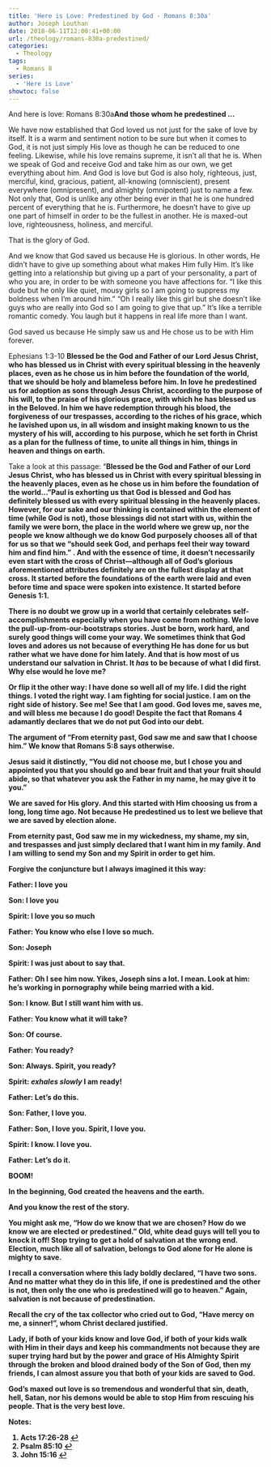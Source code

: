 ```yaml
---
title: 'Here is Love: Predestined by God - Romans 8:30a'
author: Joseph Louthan
date: 2018-06-11T12:00:41+00:00
url: /theology/romans-830a-predestined/
categories:
  - Theology
tags:
  - Romans 8
series:
  - 'Here is Love'
showtoc: false
---
```

<p class="p1">
  And here is love: Romans 8:30a<b>And those whom he predestined …</b>

<p class="p1">
  We have now established that God loved us not just for the sake of love by itself. It is a warm and sentiment notion to be sure but when it comes to God, it is not just simply His love as though he can be reduced to one feeling. Likewise, while his love remains supreme, it isn’t all that he is. When we speak of God and receive God and take him as our own, we get everything about him. And God is love but God is also holy, righteous, just, merciful, kind, gracious, patient, all-knowing (omniscient), present everywhere (omnipresent), and almighty (omnipotent) just to name a few. Not only that, God is unlike any other being ever in that he is one hundred percent of everything that he is. Furthermore, he doesn’t have to give up one part of himself in order to be the fullest in another. He is maxed-out love, righteousness, holiness, and merciful.

<p class="p1">
  That is the glory of God.

<p class="p1">
  And we know that God saved us because He is glorious. In other words, He didn’t have to give up something about what makes Him fully Him. It’s like getting into a relationship but giving up a part of your personality, a part of who you are, in order to be with someone you have affections for. “I like this dude but he only like quiet, mousy girls so I am going to suppress my boldness when I’m around him.” “Oh I really like this girl but she doesn’t like guys who are really into God so I am going to give that up.” It’s like a terrible romantic comedy. You laugh but it happens in real life more than I want.

<p class="p1">
  God saved us because He simply saw us and He chose us to be with Him forever.

<p class="p1">
  Ephesians 1:3-10 <b>Blessed be the God and Father of our Lord Jesus Christ, who has blessed us in Christ with every spiritual blessing in the heavenly places, even as he chose us in him before the foundation of the world, that we should be holy and blameless before him. In love he predestined us for adoption as sons through Jesus Christ, according to the purpose of his will, to the praise of his glorious grace, with which he has blessed us in the Beloved. In him we have redemption through his blood, the forgiveness of our trespasses, according to the riches of his grace, which he lavished upon us, in all wisdom and insight making known to us the mystery of his will, according to his purpose, which he set forth in Christ as a plan for the fullness of time, to unite all things in him, things in heaven and things on earth. </b>

<p class="p1">
  Take a look at this passage: “<b>Blessed be the God and Father of our Lord Jesus Christ, who has blessed us in Christ with every spiritual blessing in the heavenly places, even as he chose us in him before the foundation of the world…”Paul is exhorting us that God is blessed and God has definitely blessed us with every spiritual blessing in the heavenly places. However, for our sake and our thinking is contained within the element of time (while God is not), those blessings did not start with us, within the family we were born, the place in the world where we grew up, nor the people we know although we do know God purposely chooses all of that for us so that we “should seek God, and perhaps feel their way toward him and find him.” <a class="simple-footnote" title="Acts 17:26-28" id="return-note-3556-1" href="#note-3556-1"></a>. And with the essence of time, it doesn’t necessarily even start with the cross of Christ—although all of God’s glorious aforementioned attributes definitely are on the fullest display at that cross. <a class="simple-footnote" title="Psalm 85:10" id="return-note-3556-2" href="#note-3556-2"></a> It started before the foundations of the earth were laid and even before time and space were spoken into existence. It started before Genesis 1:1.

<p class="p1">
  There is no doubt we grow up in a world that certainly celebrates self-accomplishments especially when you have come from nothing. We love the pull-up-from-our-bootstraps stories. Just be born, work hard, and surely good things will come your way. We sometimes think that God loves and adores us not because of everything He has done for us but rather what we have done for him lately. And that is how most of us understand our salvation in Christ. It <i>has </i>to be because of what I did first. Why else would he love me?

<p class="p1">
  Or flip it the other way: I have done so well all of my life. I did the right things. I voted the right way. I am fighting for social justice. I am on the right side of history. See me! See that I am good. God loves me, saves me, and will bless me because I do good! Despite the fact that Romans 4 adamantly declares that we do not put God into our debt.

<p class="p1">
  The argument of “From eternity past, God saw me and saw that I choose him.” We know that Romans 5:8 says otherwise.

<p class="p1">
  Jesus said it distinctly, “You did not choose me, but I chose you and appointed you that you should go and bear fruit and that your fruit should abide, so that whatever you ask the Father in my name, he may give it to you.” <a class="simple-footnote" title="John 15:16" id="return-note-3556-3" href="#note-3556-3"></a>

<p class="p1">
  We are saved for His glory. And this started with Him choosing us from a long, long time ago. Not because He predestined us to lest we believe that we are saved by election alone.

<p class="p1">
  From eternity past, God saw me in my wickedness, my shame, my sin, and trespasses and just simply declared that I want him in my family. And I am willing to send my Son and my Spirit in order to get him.

<p class="p1">
  Forgive the conjuncture but I always imagined it this way:

<p class="p1">
  Father: I love you

<p class="p1">
  Son: I love you

<p class="p1">
  Spirit: I love you so much

<p class="p1">
  Father: You know who else I love so much.

<p class="p1">
  Son: Joseph

<p class="p1">
  Spirit: I was just about to say that.

<p class="p1">
  Father: Oh I see him now. Yikes, Joseph sins a lot. I mean. Look at him: he’s working in pornography while being married with a kid.

<p class="p1">
  Son: I know. But I still want him with us.

<p class="p1">
  Father: You know what it will take?

<p class="p1">
  Son: Of course.

<p class="p1">
  Father: You ready?

<p class="p1">
  Son: Always. Spirit, you ready?

<p class="p1">
  Spirit: <i>exhales slowly</i> I am ready!

<p class="p1">
  Father: Let’s do this.

<p class="p1">
  Son: Father, I love you.

<p class="p1">
  Father: Son, I love you. Spirit, I love you.

<p class="p1">
  Spirit: I know. I love you.

<p class="p1">
  Father: Let’s do it.

<p class="p1">
  <b>BOOM!</b>

<p class="p1">
  In the beginning, God created the heavens and the earth.

<p class="p1">
  And you know the rest of the story.

<p class="p1">
  You might ask me, “How do we know that we are chosen? How do we know we are elected or predestined.” Old, white dead guys will tell you to knock it off! Stop trying to get a hold of salvation at the wrong end. Election, much like all of salvation, belongs to God alone for He alone is mighty to save.

<p class="p1">
  I recall a conversation where this lady boldly declared, “I have two sons. And no matter what they do in this life, if one is predestined and the other is not, then only the one who is predestined will go to heaven.” Again, salvation is not because of predestination.

<p class="p1">
  Recall the cry of the tax collector who cried out to God, “Have mercy on me, a sinner!”, whom Christ declared justified.

<p class="p1">
  Lady, if both of your kids know and love God, if both of your kids walk with Him in their days and keep his commandments not because they are super trying hard but by the power and grace of His Almighty Spirit through the broken and blood drained body of the Son of God, then my friends, I can almost assure you that both of your kids are saved to God.

<p class="p1">
  God’s maxed out love is so tremendous and wonderful that sin, death, hell, Satan, nor his demons would be able to stop Him from rescuing his people. That is the very best love.

<div class="simple-footnotes">
  <p class="notes">
    Notes:
  </p>

  <ol>
    <li id="note-3556-1">
      Acts 17:26-28 <a href="#return-note-3556-1">&#8617;</a>
    </li>
    <li id="note-3556-2">
      Psalm 85:10 <a href="#return-note-3556-2">&#8617;</a>
    </li>
    <li id="note-3556-3">
      John 15:16 <a href="#return-note-3556-3">&#8617;</a>
    </li>
  </ol>
</div>
